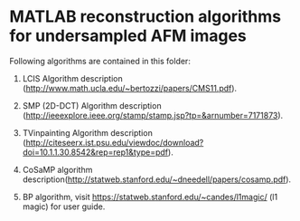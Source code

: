 # MATLAB reconstruction algorithms for undersampled AFM images

Following algorithms are contained in this folder:

1. LCIS Algorithm description (http://www.math.ucla.edu/~bertozzi/papers/CMS11.pdf).
 
2. SMP (2D-DCT) Algorithm description (http://ieeexplore.ieee.org/stamp/stamp.jsp?tp=&arnumber=7171873).
 
3. TVinpainting Algorithm description (http://citeseerx.ist.psu.edu/viewdoc/download?doi=10.1.1.30.8542&rep=rep1&type=pdf).
 
4. CoSaMP algorithm description(http://statweb.stanford.edu/~dneedell/papers/cosamp.pdf).
 
5. BP algorithm, visit https://statweb.stanford.edu/~candes/l1magic/  (l1 magic) for user guide.











